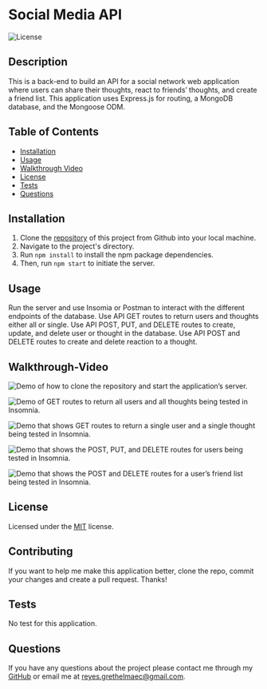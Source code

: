 # Social Media API

![License](https://img.shields.io/static/v1?label=license&message=MIT&color=brightgreen)

## Description

This is a back-end to build an API for a social network web application where users can share their thoughts, react to friends’ thoughts, and create a friend list. This application uses  Express.js for routing, a MongoDB database, and the Mongoose ODM.

## Table of Contents

* [Installation](#Installation)  
* [Usage](#Usage)   
* [Walkthrough Video](#Walkthrough-Video) 
* [License](#License)  
* [Tests](#Tests)  
* [Questions](#Questions)

## Installation 

1. Clone the [repository](https://github.com/Garethus/social-media-api) of this project from Github into your local machine. 
2. Navigate to the project's directory. 
3. Run `npm install` to install the npm package dependencies. 
4. Then, run `npm start` to initiate the server.

## Usage

Run the server and use Insomia or Postman to interact with the different endpoints of the database.
Use API GET routes to return users and thoughts either all or single.
Use API POST, PUT, and DELETE routes to create, update, and delete user or thought in the database.
Use API POST and DELETE routes to create and delete reaction to a thought.

## Walkthrough-Video

![Demo of how to clone the repository and start the application’s server.](https://drive.google.com/file/d/1PEGQb4Lbce5EyLEmfQVJupjxMoMMhOjH/view?usp=drive_link)

![Demo of GET routes to return all users and all thoughts being tested in Insomnia.](https://drive.google.com/file/d/1uX5a6RjVJTcTcC8vqYzBIo7SkejI6rO0/view?usp=drive_link)

![Demo that shows GET routes to return a single user and a single thought being tested in Insomnia.](https://drive.google.com/file/d/1jhCJTSTnER6gyp49TKWwTnMNlUwY1T1U/view?usp=drive_link)

![Demo that shows the POST, PUT, and DELETE routes for users being tested in Insomnia.](https://drive.google.com/file/d/1GB0Gxrho_EIMdvJUZDYMkEFZLu6_PJFw/view?usp=drive_link)

![Demo that shows the POST and DELETE routes for a user’s friend list being tested in Insomnia.](https://drive.google.com/file/d/1qcwyYluUxZFk5MaH5XEW8P_tmDdTSR66/view?usp=drive_link)

## License

Licensed under the [MIT](./LICENSE) license.

## Contributing

If you want to help me make this application better, clone the repo, commit your changes and create a pull request. Thanks!

## Tests

No test for this application.

## Questions
    
If you have any questions about the project please contact me through my [GitHub](https://github.com/Garethus) or email me at reyes.grethelmaec@gmail.com.

